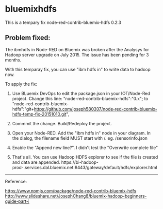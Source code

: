 bluemixhdfs
========================
This is a tempary fix node-red-contrib-bluemix-hdfs 0.2.3


Problem fixed:
---------------------------------------------------------------------------
The ibmhdfs in Node-RED on Bluemix was broken after the Analysys for Hadoop
server upgrade on July 2015.  The issue has been pending for 3 months.

With this temparay fix, you can use "ibm hdfs in" to write data to hadoop now.

To apply the fix:
 
1. Use BLuemix DevOps to edit the package.json in your IOT/Node-Red project.
   Change this line:
    "node-red-contrib-bluemix-hdfs":"0.x";
    to
    "node-red-contrib-bluemix-hdfs":"git+https://github.com/joseph580307/node-red-contrib-bluemix-hdfs-temp-fix-20151010.git",
        
2. Commmit the change. Build/Redeploy the project. 

3. Open your Node-RED. Add the "ibm hdfs in" node in your diagram. In the dialog, the 
   filename field MUST start with /.
   eg. /sensorinfo.json
   
4. Enable the "Append new line?".
   I didn't test the "Overwrite complete file" 
   
5. That's all. You can use Hadoop HDFS explorer to see if the file is created and data are appended.
   https://bi-hadoop-prod-<Cluster ID>.services.dal.bluemix.net:8443/gateway/default/hdfs/explorer.html

---------------------------------------------------------------------------

Reference:

https://www.npmjs.com/package/node-red-contrib-bluemix-hdfs
http://www.slideshare.net/JosephChang8/bluemix-hadoop-beginners-guide-part-i
